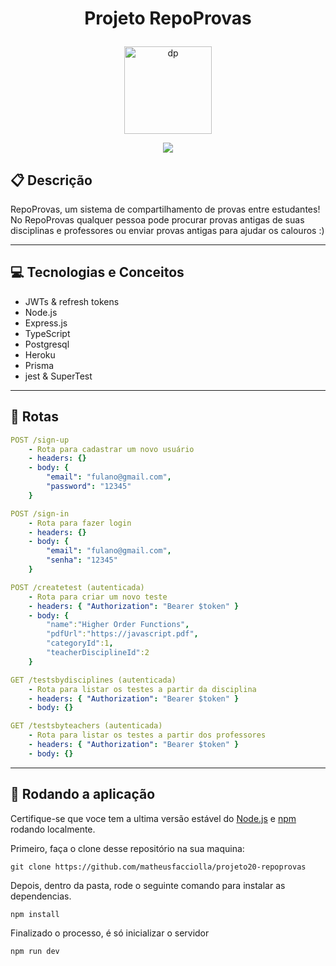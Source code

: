 # <p align = "center"> Projeto RepoProvas </p>

<p align="center">
   <img src="https://user-images.githubusercontent.com/98189571/180503768-2022af55-3dd6-4630-9909-9fbdfa739754.svg" alt="dp" height="140" width="140"/>
</p>

<p align = "center">
   <img src="https://img.shields.io/badge/author-Matheus_Tassi-4dae71?style=flat-square" />
</p>

## :clipboard: Descrição

RepoProvas, um sistema de compartilhamento de provas entre estudantes! No RepoProvas qualquer pessoa pode procurar provas antigas de suas disciplinas e professores ou enviar provas antigas para ajudar os calouros :)

---

## :computer: Tecnologias e Conceitos

- JWTs & refresh tokens
- Node.js
- Express.js
- TypeScript
- Postgresql
- Heroku
- Prisma
- jest & SuperTest

---

## :rocket: Rotas

```yml
POST /sign-up
    - Rota para cadastrar um novo usuário
    - headers: {}
    - body: {
        "email": "fulano@gmail.com",
        "password": "12345"
    }
```

```yml
POST /sign-in
    - Rota para fazer login
    - headers: {}
    - body: {
        "email": "fulano@gmail.com",
        "senha": "12345"
    }
```

```yml
POST /createtest (autenticada)
    - Rota para criar um novo teste
    - headers: { "Authorization": "Bearer $token" }
    - body: {
        "name":"Higher Order Functions",
        "pdfUrl":"https://javascript.pdf",
        "categoryId":1,
        "teacherDisciplineId":2
    }
```

```yml
GET /testsbydisciplines (autenticada)
    - Rota para listar os testes a partir da disciplina
    - headers: { "Authorization": "Bearer $token" }
    - body: {}
```

```yml
GET /testsbyteachers (autenticada)
    - Rota para listar os testes a partir dos professores
    - headers: { "Authorization": "Bearer $token" }
    - body: {}
```
---

## 🏁 Rodando a aplicação

Certifique-se que voce tem a ultima versão estável do [Node.js](https://nodejs.org/en/download/) e [npm](https://www.npmjs.com/) rodando localmente.

Primeiro, faça o clone desse repositório na sua maquina:

```
git clone https://github.com/matheusfacciolla/projeto20-repoprovas
```

Depois, dentro da pasta, rode o seguinte comando para instalar as dependencias.

```
npm install
```

Finalizado o processo, é só inicializar o servidor

```
npm run dev
```